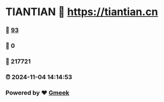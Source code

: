 # TIANTIAN :link: https://tiantian.cn 
### :page_facing_up: [93](https://tiantian.cn/tag.html) 
### :speech_balloon: 0 
### :hibiscus: 217721 
### :alarm_clock: 2024-11-04 14:14:53 
### Powered by :heart: [Gmeek](https://github.com/Meekdai/Gmeek)
